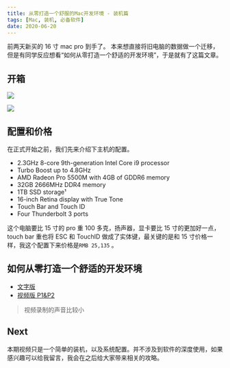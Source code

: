 ```yaml
---
title: 从零打造一个舒服的Mac开发环境 - 装机篇
tags: [Mac, 装机, 必备软件]
date: 2020-06-20
---
```


前两天新买的 16 寸 mac pro 到手了。 本来想直接将旧电脑的数据做一个迁移，但是有同学反应想看“如何从零打造一个舒适的开发环境”，于是就有了这篇文章。

<!-- more -->

## 开箱

![](https://p.ipic.vip/iba5d1.jpg)

![](https://p.ipic.vip/0ppr67.jpg)

## 配置和价格

在正式开始之前，我们先来介绍下主机的配置。

- 2.3GHz 8-core 9th-generation Intel Core i9 processor
- Turbo Boost up to 4.8GHz
- AMD Radeon Pro 5500M with 4GB of GDDR6 memory
- 32GB 2666MHz DDR4 memory
- 1TB SSD storage¹
- 16-inch Retina display with True Tone
- Touch Bar and Touch ID
- Four Thunderbolt 3 ports

这个电脑要比 15 寸的 pro 重 100 多克，扬声器，显卡要比 15 寸的更加好一点，touch bar 重也将 ESC 和 TouchID 做成了实体键，最关键的是和 15 寸价格一样，我这个配置下来价格是`RMB 25,135` 。

## 如何从零打造一个舒适的开发环境

- [文字版](https://github.com/azl397985856/mac-setup)
- [视频版 P1&P2](https://www.bilibili.com/video/av76756338)

> 视频录制的声音比较小

## Next

本期视频只是一个简单的装机，以及系统配置。并不涉及到软件的深度使用，如果感兴趣可以给我留言，我会在之后给大家带来相关的攻略。
